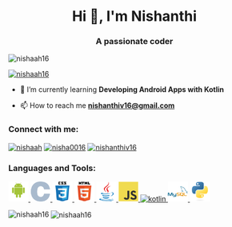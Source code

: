 <h1 align="center">Hi 👋, I'm Nishanthi</h1>
<h3 align="center">A passionate coder</h3>

<p align="left"> <img src="https://komarev.com/ghpvc/?username=nishaah16&label=Profile%20views&color=0e75b6&style=flat" alt="nishaah16" /> </p>

<p align="left"> <a href="https://github.com/ryo-ma/github-profile-trophy"><img src="https://github-profile-trophy.vercel.app/?username=nishaah16" alt="nishaah16" /></a> </p>

- 🌱 I’m currently learning **Developing Android Apps with Kotlin**

- 📫 How to reach me **nishanthiv16@gmail.com**

<h3 align="left">Connect with me:</h3>
<p align="left">
<a href="https://dev.to/nishaah" target="blank"><img align="center" src="https://cdn.jsdelivr.net/npm/simple-icons@3.0.1/icons/dev-dot-to.svg" alt="nishaah" height="30" width="40" /></a>
<a href="https://www.codechef.com/users/nisha0016" target="blank"><img align="center" src="https://cdn.jsdelivr.net/npm/simple-icons@3.1.0/icons/codechef.svg" alt="nisha0016" height="30" width="40" /></a>
<a href="https://www.hackerrank.com/nishanthiv16" target="blank"><img align="center" src="https://raw.githubusercontent.com/rahuldkjain/github-profile-readme-generator/neutral-icons/src/images/icons/Social/hackerrank.svg" alt="nishanthiv16" height="30" width="40" /></a>
</p>

<h3 align="left">Languages and Tools:</h3>
<p align="left"> <a href="https://developer.android.com" target="_blank"> <img src="https://raw.githubusercontent.com/devicons/devicon/master/icons/android/android-original-wordmark.svg" alt="android" width="40" height="40"/> </a> <a href="https://www.cprogramming.com/" target="_blank"> <img src="https://raw.githubusercontent.com/devicons/devicon/master/icons/c/c-original.svg" alt="c" width="40" height="40"/> </a> <a href="https://www.w3schools.com/css/" target="_blank"> <img src="https://raw.githubusercontent.com/devicons/devicon/master/icons/css3/css3-original-wordmark.svg" alt="css3" width="40" height="40"/> </a> <a href="https://www.w3.org/html/" target="_blank"> <img src="https://raw.githubusercontent.com/devicons/devicon/master/icons/html5/html5-original-wordmark.svg" alt="html5" width="40" height="40"/> </a> <a href="https://www.java.com" target="_blank"> <img src="https://raw.githubusercontent.com/devicons/devicon/master/icons/java/java-original.svg" alt="java" width="40" height="40"/> </a> <a href="https://developer.mozilla.org/en-US/docs/Web/JavaScript" target="_blank"> <img src="https://raw.githubusercontent.com/devicons/devicon/master/icons/javascript/javascript-original.svg" alt="javascript" width="40" height="40"/> </a> <a href="https://kotlinlang.org" target="_blank"> <img src="https://www.vectorlogo.zone/logos/kotlinlang/kotlinlang-icon.svg" alt="kotlin" width="40" height="40"/> </a> <a href="https://www.mysql.com/" target="_blank"> <img src="https://raw.githubusercontent.com/devicons/devicon/master/icons/mysql/mysql-original-wordmark.svg" alt="mysql" width="40" height="40"/> </a> <a href="https://www.python.org" target="_blank"> <img src="https://raw.githubusercontent.com/devicons/devicon/master/icons/python/python-original.svg" alt="python" width="40" height="40"/> </a> </p>

<p><img align="left" src="https://github-readme-stats.vercel.app/api/top-langs?username=nishaah16&show_icons=true&locale=en&layout=compact" alt="nishaah16" /></p>

<p>&nbsp;<img align="center" src="https://github-readme-stats.vercel.app/api?username=nishaah16&show_icons=true&locale=en" alt="nishaah16" /></p>
